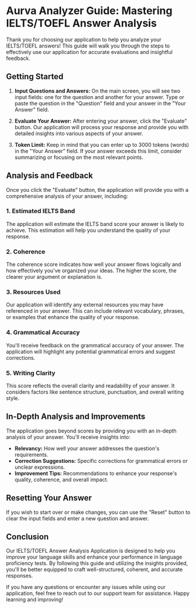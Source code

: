 # Aurva Analyzer Guide: Mastering IELTS/TOEFL Answer Analysis

Thank you for choosing our application to help you analyze your IELTS/TOEFL answers! This guide will walk you through the steps to effectively use our application for accurate evaluations and insightful feedback.

## Getting Started

1. **Input Questions and Answers:** On the main screen, you will see two input fields: one for the question and another for your answer. Type or paste the question in the "Question" field and your answer in the "Your Answer" field.

2. **Evaluate Your Answer:** After entering your answer, click the "Evaluate" button. Our application will process your response and provide you with detailed insights into various aspects of your answer.

3. **Token Limit:** Keep in mind that you can enter up to 3000 tokens (words) in the "Your Answer" field. If your answer exceeds this limit, consider summarizing or focusing on the most relevant points.

## Analysis and Feedback

Once you click the "Evaluate" button, the application will provide you with a comprehensive analysis of your answer, including:

### 1. Estimated IELTS Band

The application will estimate the IELTS band score your answer is likely to achieve. This estimation will help you understand the quality of your response.

### 2. Coherence

The coherence score indicates how well your answer flows logically and how effectively you've organized your ideas. The higher the score, the clearer your argument or explanation is.

### 3. Resources Used

Our application will identify any external resources you may have referenced in your answer. This can include relevant vocabulary, phrases, or examples that enhance the quality of your response.

### 4. Grammatical Accuracy

You'll receive feedback on the grammatical accuracy of your answer. The application will highlight any potential grammatical errors and suggest corrections.

### 5. Writing Clarity

This score reflects the overall clarity and readability of your answer. It considers factors like sentence structure, punctuation, and overall writing style.

## In-Depth Analysis and Improvements

The application goes beyond scores by providing you with an in-depth analysis of your answer. You'll receive insights into:

- **Relevancy:** How well your answer addresses the question's requirements.
- **Correction Suggestions:** Specific corrections for grammatical errors or unclear expressions.
- **Improvement Tips:** Recommendations to enhance your response's quality, coherence, and overall impact.

## Resetting Your Answer

If you wish to start over or make changes, you can use the "Reset" button to clear the input fields and enter a new question and answer.

## Conclusion

Our IELTS/TOEFL Answer Analysis Application is designed to help you improve your language skills and enhance your performance in language proficiency tests. By following this guide and utilizing the insights provided, you'll be better equipped to craft well-structured, coherent, and accurate responses.

If you have any questions or encounter any issues while using our application, feel free to reach out to our support team for assistance. Happy learning and improving!
